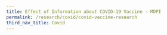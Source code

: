 ```yaml
---
title: Effect of Information about COVID-19 Vaccine - MDPI
permalink: /research/covid/covid-vaccine-research
third_nav_title: Covid
---
```

